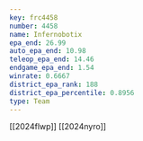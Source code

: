 ```yaml
---
key: frc4458
number: 4458
name: Infernobotix
epa_end: 26.99
auto_epa_end: 10.98
teleop_epa_end: 14.46
endgame_epa_end: 1.54
winrate: 0.6667
district_epa_rank: 188
district_epa_percentile: 0.8956
type: Team
---
```

[[2024flwp]]
[[2024nyro]]
